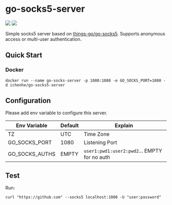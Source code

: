 # go-socks5-server

[![](https://img.shields.io/github/v/release/ichenhe/go-socks5-server?include_prereleases&style=flat-square)](https://github.com/ichenhe/go-socks5-server/releases) [![](https://img.shields.io/docker/v/ichenhe/go-socks5-server?label=docker&style=flat-square)](https://hub.docker.com/r/ichenhe/go-socks5-server)

Simple socks5 server based on [things-go/go-socks5](https://github.com/things-go/go-socks5). Supports anonymous access or multi-user authentication.

## Quick Start

### Docker

```shell
docker run --name go-socks-server -p 1080:1080 -e GO_SOCKS_PORT=1080 -d ichenhe/go-socks5-server
```

## Configuration

Please add env variable to configure this server.

| Env Variable   | Default | Explain                                      |
| -------------- | ------- | -------------------------------------------- |
| TZ             | UTC     | Time Zone                                    |
| GO_SOCKS_PORT  | 1080    | Listening Port                               |
| GO_SOCKS_AUTHS | EMPTY   | `user1:pwd1:user2:pwd2`... EMPTY for no auth |

## Test

Run:

```shell
curl "https://github.com" --socks5 localhost:1080 -U "user:password"
```
